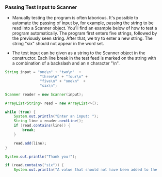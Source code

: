 ### Passing Test Input to Scanner
- Manually testing the program is often laborious. It's possible to automate 
the passing of input by, for example, passing the string to be read into a Scanner object. 
You'll find an example below of how to test a program automatically. The program first enters five strings, followed by the previously seen string. After that, we try to enter a new string. The string "six" should not appear in the word set.

- The test input can be given as a string to the Scanner object in the constructor.
Each line break in the test feed is marked on the string with a combination of a backslash and an n character "\n".
```java
String input = "one\n" + "two\n"  +
                "three\n" + "four\n" +
                "five\n" + "one\n"  +
                "six\n";

Scanner reader = new Scanner(input);

ArrayList<String> read = new ArrayList<>();

while (true) {
    System.out.println("Enter an input: ");
    String line = reader.nextLine();
    if (read.contains(line)) {
        break;
    }

    read.add(line);
}

System.out.println("Thank you!");

if (read.contains("six")) {
    System.out.println("A value that should not have been added to the group was added to it.");



```
